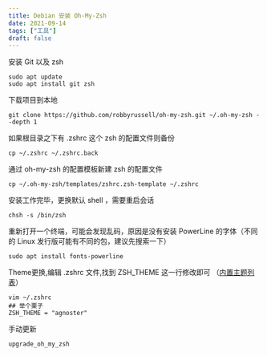 ```yaml
---
title: Debian 安装 Oh-My-Zsh
date: 2021-09-14
tags: ["工具"]
draft: false
---
```


安装 Git 以及 zsh

```
sudo apt update
sudo apt install git zsh
```

<!--more-->

下载项目到本地

```
git clone https://github.com/robbyrussell/oh-my-zsh.git ~/.oh-my-zsh --depth 1
```

如果根目录之下有 .zshrc 这个 zsh 的配置文件则备份

```
cp ~/.zshrc ~/.zshrc.back
```

通过 oh-my-zsh 的配置模板新建 zsh 的配置文件

```
cp ~/.oh-my-zsh/templates/zshrc.zsh-template ~/.zshrc
```

安装工作完毕，更换默认 shell ，需要重启会话

```
chsh -s /bin/zsh
```

重新打开一个终端，可能会发现乱码，原因是没有安装 PowerLine 的字体（不同的 Linux 发行版可能有不同的包，建议先搜索一下）

```
sudo apt install fonts-powerline
```

Theme更换,编辑 .zshrc 文件,找到 ZSH_THEME 这一行修改即可 （[内置主题列表](https://github.com/robbyrussell/oh-my-zsh/wiki/Themes)）

```
vim ~/.zshrc
## 举个栗子
ZSH_THEME = "agnoster"
```

手动更新

```
upgrade_oh_my_zsh
```
